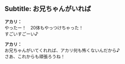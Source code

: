 # 

  
## Subtitle: お兄ちゃんがいれば
  
**アカリ：**  
やったー！　20体もやっつけちゃった！  
すごいすごーい♪  
  
**アカリ：**  
お兄ちゃんがいてくれれば、アカリ何も怖くないんだから♪  
さあ、これからも頑張ろうね！  
